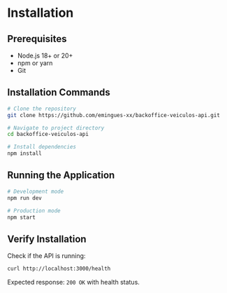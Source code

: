 # Installation

## Prerequisites

- Node.js 18+ or 20+
- npm or yarn
- Git

## Installation Commands

```bash
# Clone the repository
git clone https://github.com/emingues-xx/backoffice-veiculos-api.git

# Navigate to project directory
cd backoffice-veiculos-api

# Install dependencies
npm install
```

## Running the Application

```bash
# Development mode
npm run dev

# Production mode
npm start
```

## Verify Installation

Check if the API is running:

```bash
curl http://localhost:3000/health
```

Expected response: `200 OK` with health status.
